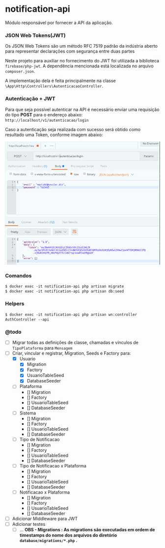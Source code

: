 # notification-api

Módulo responsável por fornecer a API da aplicação.

### JSON Web Tokens(JWT)

Os JSON Web Tokens são um método RFC 7519 padrão da indústria aberto para representar declarações com segurança entre duas partes

Neste projeto para auxiliar no fornecimento do JWT foi utilizada a biblioteca `firebase/php-jwt`. 
A dependência mencionada está localizada no arquivo `composer.json`.

A implementação dela é feita principalmente na classe `\App\Http\Controllers\AutenticacaoController`.

### Autentica&ccedil;&atilde;o + JWT

Para que seja possível autenticar na API é necess&aacute;rio enviar uma requisição do tipo **POST** para o endere&ccedil;o abaixo:
`http://localhost/v1/autenticacao/login`

Caso a autenticação seja realizada com sucesso será obtido como resultado uma Token, conforme imagem abaixo:

 ![Alt text](public/JWT_Post.png?raw=true "Autenticacao + JWT")

### Comandos

```shell
$ docker exec -it notification-api php artisan migrate
$ docker exec -it notification-api php artisan db:seed
```

### Helpers
```shell
$ docker exec -it notification-api php artisan wn:controller AuthController --api
```

### @todo
- [ ] Migrar todas as definições de classe, chamadas e vínculos de `TipoPlataforma` para `Mensagem`
- [ ] Criar, vincular e registrar, Migration, Seeds e Factory para:
    - [x] Usuario
        - [x] Migration
        - [x] Factory
        - [x] UsuarioTableSeed
        - [x] DatabaseSeeder
    - [ ] Plataforma
        - [] Migration
        - [] Factory
        - [] UsuarioTableSeed
        - [] DatabaseSeeder
    - [ ] Sistema
        - [] Migration
        - [] Factory
        - [] UsuarioTableSeed
        - [] DatabaseSeeder
    - [ ] Tipo de Notificacao
        - [] Migration
        - [] Factory
        - [] UsuarioTableSeed
        - [] DatabaseSeeder
    - [ ] Tipo de Notificacao x Plataforma
        - [] Migration
        - [] Factory
        - [] UsuarioTableSeed
        - [] DatabaseSeeder
    - [ ] Notificacao x Plataforma
        - [] Migration
        - [] Factory
        - [] UsuarioTableSeed
        - [] DatabaseSeeder
- [ ] Adicionar Middleware para JWT
- [ ] Adicionar testes
    - [ ] ...
**OBS - Migrations : As migrations são executadas em ordem de timestamps do nome dos arquivos do diretório `database/migrations/*.php` .**
